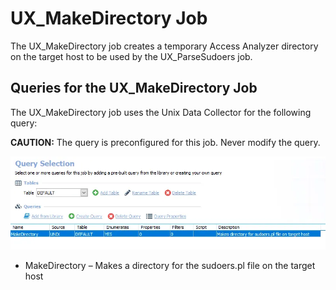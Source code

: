 # UX_MakeDirectory Job

The UX_MakeDirectory job creates a temporary Access Analyzer directory on the target host to be used
by the UX_ParseSudoers job.

## Queries for the UX_MakeDirectory Job

The UX_MakeDirectory job uses the Unix Data Collector for the following query:

**CAUTION:** The query is preconfigured for this job. Never modify the query.

![Queries for the UX_MakeDirectory Job](../../../../../../../../static/img/product_docs/accessanalyzer/solutions/unix/privilegedaccess/sudoers/collection/makedirectoryquery.webp)

- MakeDirectory – Makes a directory for the sudoers.pl file on the target host

